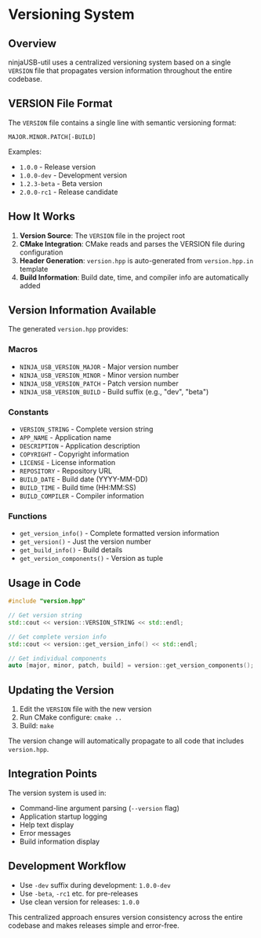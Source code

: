 # Versioning System

## Overview

ninjaUSB-util uses a centralized versioning system based on a single `VERSION` file that propagates version information throughout the entire codebase.

## VERSION File Format

The `VERSION` file contains a single line with semantic versioning format:

```
MAJOR.MINOR.PATCH[-BUILD]
```

Examples:
- `1.0.0` - Release version
- `1.0.0-dev` - Development version  
- `1.2.3-beta` - Beta version
- `2.0.0-rc1` - Release candidate

## How It Works

1. **Version Source**: The `VERSION` file in the project root
2. **CMake Integration**: CMake reads and parses the VERSION file during configuration
3. **Header Generation**: `version.hpp` is auto-generated from `version.hpp.in` template
4. **Build Information**: Build date, time, and compiler info are automatically added

## Version Information Available

The generated `version.hpp` provides:

### Macros
- `NINJA_USB_VERSION_MAJOR` - Major version number
- `NINJA_USB_VERSION_MINOR` - Minor version number  
- `NINJA_USB_VERSION_PATCH` - Patch version number
- `NINJA_USB_VERSION_BUILD` - Build suffix (e.g., "dev", "beta")

### Constants
- `VERSION_STRING` - Complete version string
- `APP_NAME` - Application name
- `DESCRIPTION` - Application description
- `COPYRIGHT` - Copyright information
- `LICENSE` - License information
- `REPOSITORY` - Repository URL
- `BUILD_DATE` - Build date (YYYY-MM-DD)
- `BUILD_TIME` - Build time (HH:MM:SS)
- `BUILD_COMPILER` - Compiler information

### Functions
- `get_version_info()` - Complete formatted version information
- `get_version()` - Just the version number
- `get_build_info()` - Build details
- `get_version_components()` - Version as tuple

## Usage in Code

```cpp
#include "version.hpp"

// Get version string
std::cout << version::VERSION_STRING << std::endl;

// Get complete version info
std::cout << version::get_version_info() << std::endl;

// Get individual components
auto [major, minor, patch, build] = version::get_version_components();
```

## Updating the Version

1. Edit the `VERSION` file with the new version
2. Run CMake configure: `cmake ..`
3. Build: `make`

The version change will automatically propagate to all code that includes `version.hpp`.

## Integration Points

The version system is used in:
- Command-line argument parsing (`--version` flag)
- Application startup logging
- Help text display
- Error messages
- Build information display

## Development Workflow

- Use `-dev` suffix during development: `1.0.0-dev`
- Use `-beta`, `-rc1` etc. for pre-releases
- Use clean version for releases: `1.0.0`

This centralized approach ensures version consistency across the entire codebase and makes releases simple and error-free.
